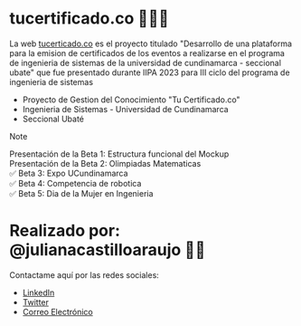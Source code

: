 # tucertificado.co 👩🏼‍🎓
La web [tucerticado.co](tucertificado.co) es el proyecto titulado "Desarrollo de una plataforma para la emision de certificados de los eventos a realizarse en el programa de ingenieria de sistemas de la universidad de cundinamarca - seccional ubate" que fue presentado durante IIPA 2023 para III ciclo del programa de ingenieria de sistemas
* Proyecto de Gestion del Conocimiento "Tu Certificado.co"
* Ingenieria de Sistemas - Universidad de Cundinamarca
* Seccional Ubaté
> [!NOTE]
> Presentación de la Beta 1: Estructura funcional del Mockup <br>
> Presentación de la Beta 2: Olimpiadas Matematicas <br>
> ✅ Beta 3: Expo UCundinamarca <br>
> ✅ Beta 4: Competencia de robotica <br>
> ✅ Beta 5: Dia de la Mujer en Ingenieria
# Realizado por: @julianacastilloaraujo 👩‍💻
Contactame aquí por las redes sociales: <br>
* [LinkedIn](https://www.linkedin.com/in/julianacastilloaraujo/)
* [Twitter](https://twitter.com/jlianacastillo)
* [Correo Electrónico](jcastilloa@ucundinamarca.edu.co)
